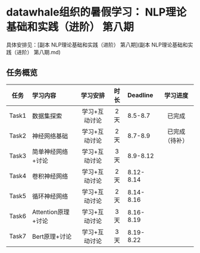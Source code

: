 # datawhale组织的暑假学习： NLP理论基础和实践（进阶） 第八期



具体安排见：[副本 NLP理论基础和实践（进阶） 第八期](副本 NLP理论基础和实践（进阶） 第八期.md)



## 任务概览
| **任务** | **学习内容**       | **学习安排**  | **时长** | **Deadline** |  **学习进度**  |
| :------: | :----------------- | :-----------: | :------: | :----------- | :------------: |
|  Task1   | 数据集探索         | 学习+互动讨论 |   2天    | 8.5-8.7      |     已完成     |
|  Task2   | 神经网络基础       | 学习+互动讨论 |   2天    | 8.7-8.9      | 已完成（待补） |
|  Task3   | 简单神经网络+讨论  | 学习+互动讨论 |   3天    | 8.9-8.12     |                |
|  Task4   | 卷积神经网络       | 学习+互动讨论 |   2天    | 8.12-8.14    |                |
|  Task5   | 循环神经网络       | 学习+互动讨论 |   2天    | 8.14-8.16    |                |
|  Task6   | Attention原理+讨论 | 学习+互动讨论 |   3天    | 8.16-8.19    |                |
|  Task7   | Bert原理+讨论      | 学习+互动讨论 |   3天    | 8.19-8.22    |                |

